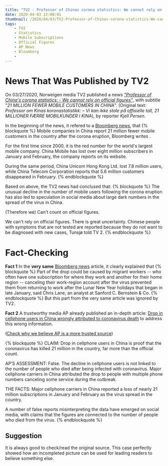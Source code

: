 ```yaml
---
title: "TV2 - Professor of Chinas corona statistics: We cannot rely on official figures"
date: 2020-04-03 22:08:01
thumbnail: /2020/04/03/TV2-Professor-of-Chinas-corona-statistics-We-cannot-rely-on-official-figures/Thumbnail.png
tags:
    - TV2
    - Statistics
    - Mobile Subscriptions
    - Official Figures
    - AP News
    - Bloomberg
    - 
---
```


# News That Was Published by TV2
On 03/27/2020, Norweigen media TV2 published a news *["Professor of China's corona statistics: - We cannot rely on official figures"](https://www.tv2.no/a/11327627/?fbclid=IwAR0NYtl34g0V4ZcgjQFkVUz8ZtVWFwYwrvcCosKcwM_nai920g0GrGgFinw)*, with subtitle "*21 MILLION FEWER MOBILE CUSTOMERS IN CHINA*". (Original text: *Professor om Kinas koronastatistikk: – Vi kan ikke stole på offisielle tall, 21 MILLIONER FÆRRE MOBILKUNDER I KINA*), by reporter *Kjell Persen*.

In the beginning of the news, it refered to a [Bloomberg news](https://www.bloomberg.com/news/articles/2020-03-23/china-s-mobile-carriers-lose-15-million-users-as-virus-bites), that
{% blockquote %}
Mobile companies in China report 21 million fewer mobile customers in the country after the corona eruption, Bloomberg writes .

For the first time since 2000, it is the red number for the world's largest mobile company. China Mobile has lost over eight million subscribers in January and February, the company reports on its website.

During the same period, China Unicom Hong Kong Ltd. lost 7.8 million users, while China Telecom Corporation reports that 5.6 million customers disappeared in February.
{% endblockquote %}

Based on above, the TV2 news had conclused that:
{% blockquote %}
The unusual decline in the number of mobile users following the corona eruption has also led to speculation in social media about large dark numbers in the spread of the virus in China.

(Therefore we) Can't count on official figures.

We can't rely on official figures. There is great uncertainty. Chinese people with symptoms that are not tested are reported because they do not want to be diagnosed with new cases, Tunsjø told TV 2.
{% endblockquote %}

# Fact-Checking
**Fact 1** 
In the **very same** [Bloomberg news](https://www.bloomberg.com/news/articles/2020-03-23/china-s-mobile-carriers-lose-15-million-users-as-virus-bites) article, it clearly explained that
{% blockquote %}
Part of the drop could be caused by migrant workers -- who often have one subscription for where they work and another for their home region -- canceling their work-region account after the virus prevented them from returning to work after the Lunar New Year holidays that began in late January, said Chris Lane, an analyst at Sanford C. Bernstein & Co.
{% endblockquote %}
But this part from the very same article was ignored by TV2.

**Fact 2**
A trustworthy media AP already published an in-depth article: [Drop in cellphone users in China wrongly attributed to coronavirus death](https://apnews.com/afs:Content:8717250566) to address this wrong information.

([Check why we believe AP is a more trusted source](/about))

{% blockquote %}
CLAIM: Drop in cellphone users in China is proof that the coronavirus has killed 21 million in the country, far more than the official count.

AP’S ASSESSMENT: False. The decline in cellphone users is not linked to the number of people who died after being infected with coronavirus. Major cellphone carriers in China attributed the drop to people with multiple phone numbers canceling some service during the outbreak.

THE FACTS: Major cellphone carriers in China reported a loss of nearly 21 million subscriptions in January and February as the virus spread in the country.

A number of false reports misinterpreting the data have emerged on social media, with claims that the figures are connected to the number of people who died from the virus.
{% endblockquote %}

## Suggestion
It is always good to check/read the original source. This case perfectly showed how an incompleted picture can be used for leading readers to believe something else.   